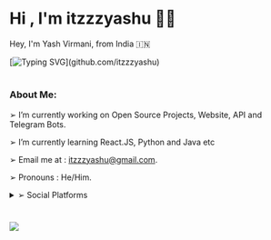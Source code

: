 <h1 align="left"><b>Hi , I'm itzzzyashu ✌🏻</b></h1>
Hey, I'm Yash Virmani, from India 🇮🇳

[![Typing SVG](https://readme-typing-svg.demolab.com?font=Odin+Rounded&weight=100&size=20&duration=2000&pause=250&color=00F726&vCenter=true&width=700&height=40&lines=I'm+into+these+programming+languages.;Java%2C+Python%2C+HTML%2C+CSS%2C+Javascript;Web+and+Android+App+Development;Computer+Software+Programming+and+more.)](github.com/itzzzyashu)

#
### About Me:

➢ I’m currently working on Open Source Projects, Website, API and Telegram Bots.

➢ I’m currently learning React.JS, Python and Java etc

➢ Email me at : itzzzyashu@gmail.com.

➢ Pronouns : He/Him.

<details>
<summary>➢ Social Platforms</summary>

<!-- | Links                                                 | Links                                                 | -->
------------------------------------------------------- | ----------------------------------------------------- |
| ➢ [Facebook](https://www.facebook.com/Itzzzyashu/)   | ➢ [Instagram](https://www.instagram.com/Itzzzyashu/)  |
| ➢ [Twitter](https://www.twitter.com/Itzzzyashu/)     | ➢ [Telegram](https://telegram.me/Itzzzyashu/)         |
| ➢ [Quora](https://www.quora.com/profile/Itzzzyashu/) | ➢ [Reddit](https://www.reddit.com/user/Itzzzyashu/)   |
| ➢ [Youtube](https://www.youtube.com/@Itzzzyashu/)    | ➢ [Pinterest](https://www.pinterest.com/aleciento/)   |
  
</details>

#
<img align="center" src="https://github-readme-stats.vercel.app/api?username=itzzzyashu&hide=stars&show_icons=true&icon_color=fff&bg_color=6f00fe,6f00fe,ff0000&title_color=fff&text_color=fff&count_private=true">
